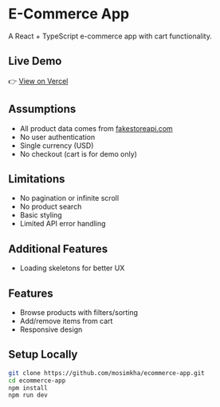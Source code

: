 # E-Commerce App

A React + TypeScript e-commerce app with cart functionality.

## Live Demo
👉 [View on Vercel](https://ecommerce-app.vercel.app)

## Assumptions
- All product data comes from [fakestoreapi.com](https://fakestoreapi.com)
- No user authentication
- Single currency (USD)
- No checkout (cart is for demo only)

## Limitations
- No pagination or infinite scroll
- No product search
- Basic styling
- Limited API error handling

## Additional Features
- Loading skeletons for better UX

## Features
- Browse products with filters/sorting
- Add/remove items from cart
- Responsive design


## Setup Locally
```bash
git clone https://github.com/mosimkha/ecommerce-app.git
cd ecommerce-app
npm install
npm run dev
